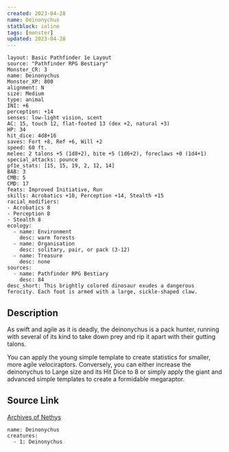 ```yaml
---
created: 2023-04-28
name: Deinonychus
statblock: inline
tags: [monster]
updated: 2023-04-28
---
```

```statblock
layout: Basic Pathfinder 1e Layout
source: "Pathfinder RPG Bestiary"
Monster_CR: 3
name: Deinonychus
Monster_XP: 800
alignment: N
size: Medium
type: animal
INI: +6
perception: +14
senses: low-light vision, scent
AC: 15, touch 12, flat-footed 13 (dex +2, natural +3)
HP: 34
hit_dice: 4d8+16
saves: Fort +8, Ref +6, Will +2
speed: 60 ft.
melee: 2 talons +5 (1d8+2), bite +5 (1d6+2), foreclaws +0 (1d4+1)
special_attacks: pounce
pf1e_stats: [15, 15, 19, 2, 12, 14]
BAB: 3
CMB: 5
CMD: 17
feats: Improved Initiative, Run
skills: Acrobatics +10, Perception +14, Stealth +15
racial_modifiers:
- Acrobatics 8
- Perception 8
- Stealth 8
ecology:
  - name: Environment
    desc: warm forests
  - name: Organisation
    desc: solitary, pair, or pack (3-12)
  - name: Treasure
    desc: none
sources:
  - name: Pathfinder RPG Bestiary
    desc: 84
desc_short: This brightly colored dinosaur exudes a dangerous ferocity. Each foot is armed with a large, sickle-shaped claw.
```
## Description
As swift and agile as it is deadly, the deinonychus is a pack hunter, running with several of its kind to take down prey and rip it apart with their gutting talons.

You can apply the young simple template to create statistics for smaller, more agile velociraptors. Conversely, you can either increase the deinonychus to Large size and its Hit Dice to 8 or simply apply the giant and advanced simple templates to create a formidable megaraptor.
## Source Link
[Archives of Nethys](https://aonprd.com/MonsterDisplay.aspx?ItemName=Deinonychus)
```encounter-table
name: Deinonychus
creatures:
  - 1: Deinonychus
```

